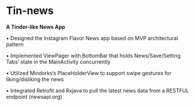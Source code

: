 # Tin-news

**A Tinder-like News App**

•	Designed the Instagram Flavor News app based on MVP architectural pattern

•	Implemented ViewPager with BottomBar that holds News/Save/Setting Tabs’ state in the MainActivity concurrently

•	Utilized Mindorks’s PlaceHolderView to support swipe gestures for liking/disliking the news

•	Integrated Retrofit and Rxjava to pull the latest news data from a RESTFUL endpoint (newsapi.org)
